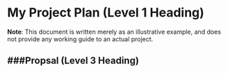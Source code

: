 # My Project Plan (Level 1 Heading)

**Note**: This document is written merely as an illustrative example, and does not provide any working guide to an actual project.

###Propsal (Level 3 Heading)
---
